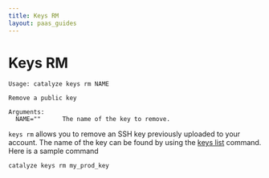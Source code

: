 ```yaml
---
title: Keys RM
layout: paas_guides
---
```


# Keys RM

```
Usage: catalyze keys rm NAME

Remove a public key

Arguments:
  NAME=""      The name of the key to remove.
```

`keys rm` allows you to remove an SSH key previously uploaded to your account. The name of the key can be found by using the [keys list](https://resources.catalyze.io/paas/cli/sections/keys-list/) command. Here is a sample command

```
catalyze keys rm my_prod_key
```
